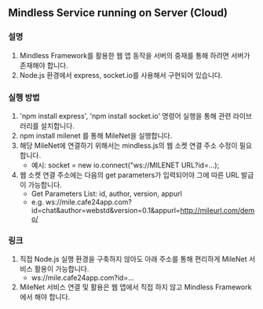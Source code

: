 ## Mindless Service running on Server (Cloud)

### 설명
1. Mindless Framework를 활용한 웹 앱 동작을 서버의 중재를 통해 하려면 서버가 존재해야 합니다.
2. Node.js 환경에서 express, socket.io를 사용해서 구현되어 있습니다.

### 실행 방법
1. 'npm install express', 'npm install socket.io' 명령어 실행을 통해 관련 라이브러리를 설치합니다.
2. npm install milenet 를 통해 MileNet을 실행합니다.
3. 해당 MileNet에 연결하기 위해서는 mindless.js의 웹 소켓 연결 주소 수정이 필요합니다.
    - 예시: socket = new io.connect("ws://MILENET URL?id=...);
4. 웹 소켓 연결 주소에는 다음의 get parameters가 입력되어야 그에 따른 URL 발급이 가능합니다.
    - Get Parameters List: id, author, version, appurl
    - e.g. ws://mile.cafe24app.com?id=chat&author=webstd&version=0.1&appurl=http://mileurl.com/demo/

### 링크
1. 직접 Node.js 실행 환경을 구축하지 않아도 아래 주소를 통해 편리하게 MileNet 서비스 활용이 가능합니다.
    - ws://mile.cafe24app.com?id=...
2. MileNet 서비스 연결 및 활용은 웹 앱에서 직접 하지 않고 Mindless Framework에서 해야 합니다.
